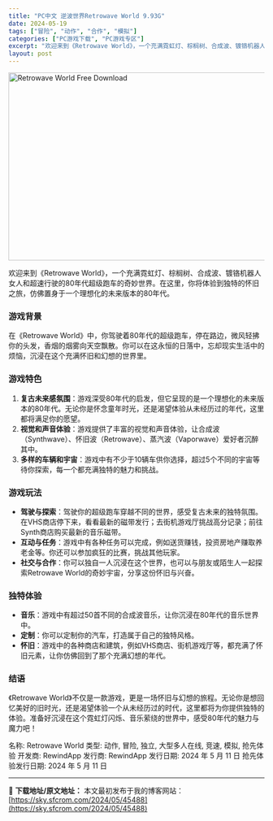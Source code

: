 ```yaml
---
title: "PC中文 逆波世界Retrowave World 9.93G"
date: 2024-05-19
tags: ["冒险", "动作", "合作", "模拟"]
categories: ["PC游戏下载", "PC游戏专区"]
excerpt: "欢迎来到《Retrowave World》，一个充满霓虹灯、棕榈树、合成波、镀铬机器人女人和超速行驶的80年代超级跑车的奇妙世界。在这里，你将体验到独特的怀旧之旅，仿佛置身于一个理想化的未来版本的80年代。 游戏背景 在《Retrowave World》中，你驾驶着80年代的超级跑车，停在路边，微风&hellip;"
layout: post
---
```


<img class="igg-image-content aligncenter" title="Retrowave World Free Download" src="https://sky.sfcrom.com/wp-content/uploads/2024/05/5db72-Retrowave-World-Free-Download.jpg" alt="Retrowave World Free Download" width="660" height="370" />

欢迎来到《Retrowave World》，一个充满霓虹灯、棕榈树、合成波、镀铬机器人女人和超速行驶的80年代超级跑车的奇妙世界。在这里，你将体验到独特的怀旧之旅，仿佛置身于一个理想化的未来版本的80年代。
<h3>游戏背景</h3>
在《Retrowave World》中，你驾驶着80年代的超级跑车，停在路边，微风轻拂你的头发，香烟的烟雾向天空飘散。你可以在这永恒的日落中，忘却现实生活中的烦恼，沉浸在这个充满怀旧和幻想的世界里。
<h3>游戏特色</h3>
<ol>
 	<li><strong>复古未来感氛围</strong>：游戏深受80年代的启发，但它呈现的是一个理想化的未来版本的80年代。无论你是怀念童年时光，还是渴望体验从未经历过的年代，这里都将满足你的愿望。</li>
 	<li><strong>视觉和声音体验</strong>：游戏提供了丰富的视觉和声音体验，让合成波（Synthwave）、怀旧波（Retrowave）、蒸汽波（Vaporwave）爱好者沉醉其中。</li>
 	<li><strong>多样的车辆和宇宙</strong>：游戏中有不少于10辆车供你选择，超过5个不同的宇宙等待你探索，每一个都充满独特的魅力和挑战。</li>
</ol>
<h3>游戏玩法</h3>
<ul>
 	<li><strong>驾驶与探索</strong>：驾驶你的超级跑车穿越不同的世界，感受复古未来的独特氛围。在VHS商店停下来，看看最新的磁带发行；去街机游戏厅挑战高分记录；前往Synth商店购买最新的音乐磁带。</li>
 	<li><strong>互动与任务</strong>：游戏中有各种任务可以完成，例如送货赚钱，投资房地产赚取养老金等。你还可以参加疯狂的比赛，挑战其他玩家。</li>
 	<li><strong>社交与合作</strong>：你可以独自一人沉浸在这个世界，也可以与朋友或陌生人一起探索Retrowave World的奇妙宇宙，分享这份怀旧与兴奋。</li>
</ul>
<h3>独特体验</h3>
<ul>
 	<li><strong>音乐</strong>：游戏中有超过50首不同的合成波音乐，让你沉浸在80年代的音乐世界中。</li>
 	<li><strong>定制</strong>：你可以定制你的汽车，打造属于自己的独特风格。</li>
 	<li><strong>怀旧</strong>：游戏中的各种商店和建筑，例如VHS商店、街机游戏厅等，都充满了怀旧元素，让你仿佛回到了那个充满幻想的年代。</li>
</ul>
<h3>结语</h3>
《Retrowave World》不仅是一款游戏，更是一场怀旧与幻想的旅程。无论你是想回忆美好的旧时光，还是渴望体验一个从未经历过的时代，这里都将为你提供独特的体验。准备好沉浸在这个霓虹灯闪烁、音乐萦绕的世界中，感受80年代的魅力与魔力吧！

名称: Retrowave World
类型: 动作, 冒险, 独立, 大型多人在线, 竞速, 模拟, 抢先体验
开发商: RewindApp
发行商: RewindApp
发行日期: 2024 年 5 月 11 日
抢先体验发行日期: 2024 年 5 月 11 日

---
📖 **下载地址/原文地址：** 本文最初发布于我的博客网站：[https://sky.sfcrom.com/2024/05/45488](https://sky.sfcrom.com/2024/05/45488)
